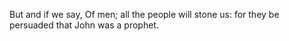 But and if we say, Of men; all the people will stone us: for they be persuaded that John was a prophet.
